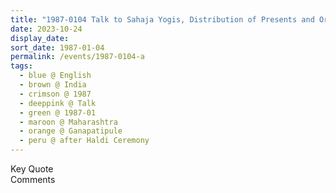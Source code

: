 ```yaml
---
title: "1987-0104 Talk to Sahaja Yogis, Distribution of Presents and Ornaments for the Marriages, after the Haldī Ceremony, Marriages, Gaṇapatīpuḷe, Maharashtra, India"
date: 2023-10-24
display_date: 
sort_date: 1987-01-04
permalink: /events/1987-0104-a
tags:
  - blue @ English
  - brown @ India
  - crimson @ 1987
  - deeppink @ Talk
  - green @ 1987-01
  - maroon @ Maharashtra
  - orange @ Ganapatipule
  - peru @ after Haldi Ceremony
---
```


<wave-list>
  <list-title color="green" width="75">Key Quote</list-title>
  <list-item color="BlanchedAlmond"  width="200"></list-item>
  <list-item color="Lavender"></list-item>
  <list-item color="BlanchedAlmond"></list-item>
</wave-list>

<br>

<wave-list>
  <list-title color="green" width="75">Comments</list-title>
  <list-item color="BlanchedAlmond"  width="200"></list-item>
  <list-item color="Lavender"></list-item>
  <list-item color="BlanchedAlmond"></list-item>
</wave-list>